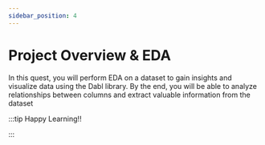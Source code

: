 ```yaml
---
sidebar_position: 4
---
```


# Project Overview & EDA

In this quest, you will perform EDA on a dataset to gain insights and visualize data using the Dabl library. By the end, you will be able to analyze relationships between columns and extract valuable information from the dataset

:::tip Happy Learning!!

<QuestButton text="Go To Quest" link="https://app.stackup.dev/quest_page/project-overview--eda" />

:::
